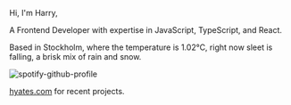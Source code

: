 Hi, I'm Harry,

A Frontend Developer with expertise in JavaScript, TypeScript, and React.

<!-- WEATHER_START -->
Based in Stockholm, where the temperature is 1.02°C, right now sleet is falling, a brisk mix of rain and snow.
<!-- WEATHER_END -->

<p align="left">
  <a>
    <img src="https://spotify-github-profile.vercel.app/api/view?uid=bigbello&cover_image=true&theme=natemoo-re&show_offline=true&background_color=121212&interchange=false&bar_color=53b14f&bar_color_cover=false" alt="spotify-github-profile">
  </a>
</p>

[hyates.com](http://hyates.com) for recent projects.





